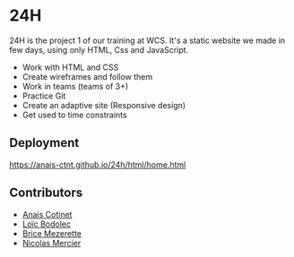 # 24H

24H is the project 1 of our training at WCS. It's a static website we made in few days, using only HTML, Css and JavaScript.

- Work with HTML and CSS
- Create wireframes and follow them
- Work in teams (teams of 3+)
- Practice Git
- Create an adaptive site (Responsive design)
- Get used to time constraints

## Deployment

<https://anais-ctnt.github.io/24h/html/home.html>

## Contributors

- [Anais Cotinet](https://github.com/anais-ctnt)
- [Loïc Bodolec](https://github.com/loicbdev)
- [Brice Mezerette](https://github.com/brice-mez)
- [Nicolas Mercier](https://github.com/nicholas570)
